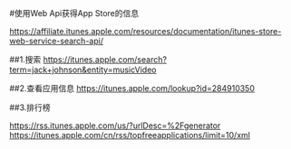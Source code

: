 #使用Web Api获得App Store的信息

https://affiliate.itunes.apple.com/resources/documentation/itunes-store-web-service-search-api/

##1.搜索
https://itunes.apple.com/search?term=jack+johnson&entity=musicVideo

##2.查看应用信息
https://itunes.apple.com/lookup?id=284910350  


##3.排行榜

https://rss.itunes.apple.com/us/?urlDesc=%2Fgenerator  
https://itunes.apple.com/cn/rss/topfreeapplications/limit=10/xml